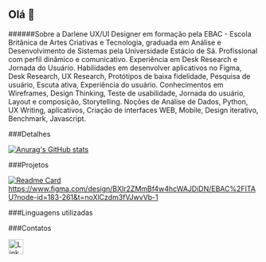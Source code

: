 ## Olá 👋


######Sobre a Darlene
UX/UI Designer em formação pela EBAC - Escola Britânica de Artes Criativas e Tecnologia, graduada em Análise e Desenvolvimento de Sistemas pela Universidade Estácio de Sá. Profissional com perfil dinâmico e comunicativo. Experiência em Desk Research e Jornada do Usuário.
Habilidades em desenvolver aplicativos no Figma, Desk Research, UX Research, Protótipos de baixa fidelidade, Pesquisa de usuário, Escuta ativa, Experiência do usuário.
Conhecimentos em Wireframes, Design Thinking, Teste de usabilidade, Jornada do usuário, Layout e composição, Storytelling.
Noções de Análise de Dados, Python, UX Writing, aplicativos, Criação de interfaces WEB, Mobile, Design iterativo, Benchmark, Javascript.

###Detalhes

[![Anurag's GitHub stats](https://github-readme-stats.vercel.app/api?username=Darlene2440&show_icons=true&theme=dark)](https://github.com/anuraghazra/github-readme-stats)

###Projetos

[![Readme Card](https://github-readme-stats.vercel.app/api/pin/?username=Darlene2440&repo=Darlene2440.github.io&theme=dark)](https://github.com/anuraghazra/github-readme-stats)https://www.figma.com/design/BXIr2ZMmBf4w4hcWAJDiDN/EBAC%2FITAU?node-id=183-261&t=noXlCzdm3fVJwvVb-1

###Linguagens utilizadas

###Contatos

[<img src='https://img.shields.io/badge/LinkedIn-0077B5?style=for-the-badge&logo=linkedin&logoColor=white' alt='Linkedin' height='30'>](https://www.linkedin.com/in/darlene-domingos22/)
